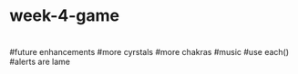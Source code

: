 # week-4-game
#
#future enhancements
#more cyrstals
#more chakras
#music
#use each()
#alerts are lame
#
#
#
#